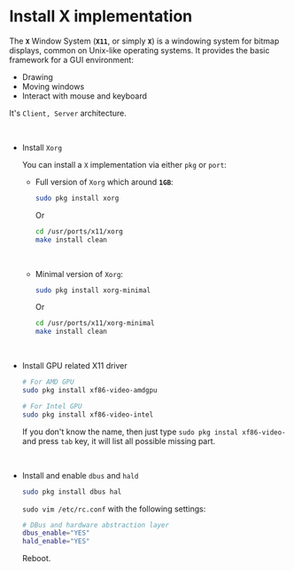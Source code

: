 # Install X implementation

The **`X`** Window System (**`X11`**, or simply **`X`**) is a 
windowing system for bitmap displays, common on Unix-like 
operating systems. It provides the basic framework for a GUI 
environment:

- Drawing
- Moving windows
- Interact with mouse and keyboard


It's `Client, Server` architecture.

</br>

- Install `Xorg`

    You can  install a `X` implementation via either `pkg` or `port`:


    - Full version of `Xorg` which around **`1GB`**:

        ```bash
        sudo pkg install xorg
        ```

        Or

        ```bash
        cd /usr/ports/x11/xorg
        make install clean
        ```

    </br>

    - Minimal version of `Xorg`:

        ```bash
        sudo pkg install xorg-minimal
        ```

        Or

        ```bash
        cd /usr/ports/x11/xorg-minimal
        make install clean
        ```

    </br>

- Install GPU related X11 driver

    ```bash
    # For AMD GPU
    sudo pkg install xf86-video-amdgpu
    
    # For Intel GPU
    sudo pkg install xf86-video-intel
    ```

    If you don't know the name, then just type 
    `sudo pkg instal xf86-video-` and press `tab`
    key, it will list all possible missing part.

</br>

- Install and enable `dbus` and `hald`

    ```bash
    sudo pkg install dbus hal
    ```

    `sudo vim /etc/rc.conf` with the following settings:

    ```bash
    # DBus and hardware abstraction layer
    dbus_enable="YES"
    hald_enable="YES"
    ```

    Reboot.
